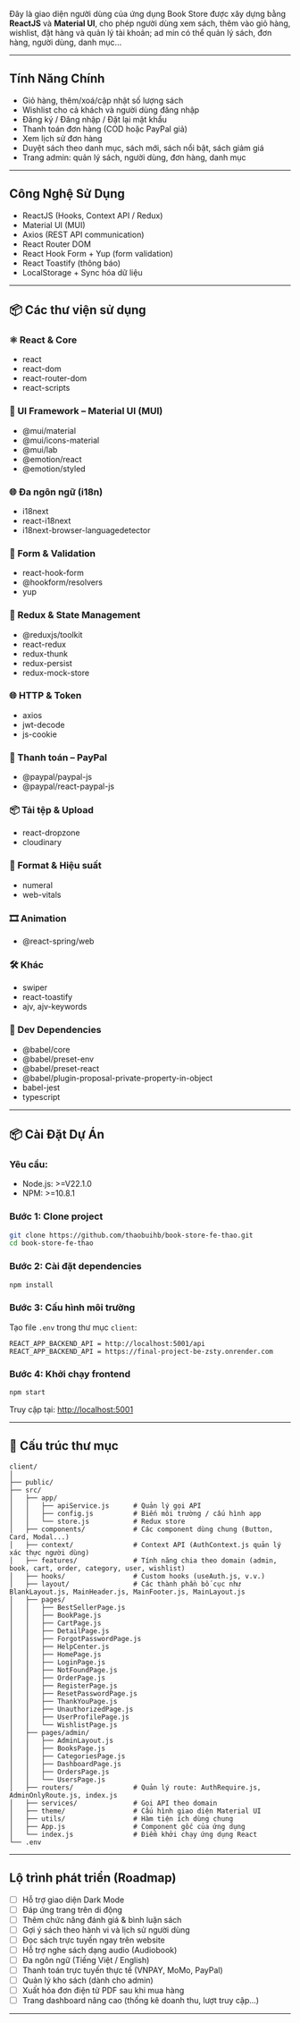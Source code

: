 Đây là giao diện người dùng của ứng dụng Book Store được xây dựng bằng **ReactJS** và **Material UI**, cho phép người dùng xem sách, thêm vào giỏ hàng, wishlist, đặt hàng và quản lý tài khoản; ad min có thể quản lý sách, đơn hàng, người dùng, danh mục...

---

## Tính Năng Chính

- Giỏ hàng, thêm/xoá/cập nhật số lượng sách
- Wishlist cho cả khách và người dùng đăng nhập
- Đăng ký / Đăng nhập / Đặt lại mật khẩu
- Thanh toán đơn hàng (COD hoặc PayPal giả)
- Xem lịch sử đơn hàng
- Duyệt sách theo danh mục, sách mới, sách nổi bật, sách giảm giá
- Trang admin: quản lý sách, người dùng, đơn hàng, danh mục

---

## Công Nghệ Sử Dụng

- ReactJS (Hooks, Context API / Redux)
- Material UI (MUI)
- Axios (REST API communication)
- React Router DOM
- React Hook Form + Yup (form validation)
- React Toastify (thông báo)
- LocalStorage + Sync hóa dữ liệu

---

## 📦 Các thư viện sử dụng

### ⚛️ React & Core
- react
- react-dom
- react-router-dom
- react-scripts

### 🎨 UI Framework – Material UI (MUI)
- @mui/material
- @mui/icons-material
- @mui/lab
- @emotion/react
- @emotion/styled

### 🌐 Đa ngôn ngữ (i18n)
- i18next
- react-i18next
- i18next-browser-languagedetector

### 🧠 Form & Validation
- react-hook-form
- @hookform/resolvers
- yup

### 🧰 Redux & State Management
- @reduxjs/toolkit
- react-redux
- redux-thunk
- redux-persist
- redux-mock-store

### 🌐 HTTP & Token
- axios
- jwt-decode
- js-cookie

### 💸 Thanh toán – PayPal
- @paypal/paypal-js
- @paypal/react-paypal-js

### 📦 Tải tệp & Upload
- react-dropzone
- cloudinary

### 🔢 Format & Hiệu suất
- numeral
- web-vitals

### 🎞️ Animation
- @react-spring/web

### 🛠 Khác
- swiper
- react-toastify
- ajv, ajv-keywords

### 🧪 Dev Dependencies
- @babel/core
- @babel/preset-env
- @babel/preset-react
- @babel/plugin-proposal-private-property-in-object
- babel-jest
- typescript

---

## 📦 Cài Đặt Dự Án

### Yêu cầu:
- Node.js: >=V22.1.0
- NPM: >=10.8.1

### Bước 1: Clone project
```bash
git clone https://github.com/thaobuihb/book-store-fe-thao.git
cd book-store-fe-thao
```

### Bước 2: Cài đặt dependencies
```bash
npm install
```

### Bước 3: Cấu hình môi trường

Tạo file `.env` trong thư mục `client`:

```env
REACT_APP_BACKEND_API = http://localhost:5001/api
REACT_APP_BACKEND_API = https://final-project-be-zsty.onrender.com
```

### Bước 4: Khởi chạy frontend
```bash
npm start
```

Truy cập tại: [http://localhost:5001](http://localhost:5001)

---

## 📁 Cấu trúc thư mục

```
client/
│
├── public/
├── src/
│   ├── app/
│   │   ├── apiService.js      # Quản lý gọi API
│   │   ├── config.js          # Biến môi trường / cấu hình app
│   │   └── store.js           # Redux store
│   ├── components/            # Các component dùng chung (Button, Card, Modal...)
│   ├── context/               # Context API (AuthContext.js quản lý xác thực người dùng)
│   ├── features/              # Tính năng chia theo domain (admin, book, cart, order, category, user, wishlist)
│   ├── hooks/                 # Custom hooks (useAuth.js, v.v.)
│   ├── layout/                # Các thành phần bố cục như BlankLayout.js, MainHeader.js, MainFooter.js, MainLayout.js
│   ├── pages/
│   │   ├── BestSellerPage.js
│   │   ├── BookPage.js
│   │   ├── CartPage.js
│   │   ├── DetailPage.js
│   │   ├── ForgotPasswordPage.js
│   │   ├── HelpCenter.js
│   │   ├── HomePage.js
│   │   ├── LoginPage.js
│   │   ├── NotFoundPage.js
│   │   ├── OrderPage.js
│   │   ├── RegisterPage.js
│   │   ├── ResetPasswordPage.js
│   │   ├── ThankYouPage.js
│   │   ├── UnauthorizedPage.js
│   │   ├── UserProfilePage.js
│   │   └── WishlistPage.js
│   ├── pages/admin/
│   │   ├── AdminLayout.js
│   │   ├── BooksPage.js
│   │   ├── CategoriesPage.js
│   │   ├── DashboardPage.js
│   │   ├── OrdersPage.js
│   │   └── UsersPage.js
│   ├── routers/               # Quản lý route: AuthRequire.js, AdminOnlyRoute.js, index.js
│   ├── services/              # Gọi API theo domain 
│   ├── theme/                 # Cấu hình giao diện Material UI 
│   ├── utils/                 # Hàm tiện ích dùng chung 
│   ├── App.js                 # Component gốc của ứng dụng
│   └── index.js               # Điểm khởi chạy ứng dụng React
└── .env
```

---

## Lộ trình phát triển (Roadmap)

- [ ] Hỗ trợ giao diện Dark Mode
- [ ] Đáp ứng trang trên di động
- [ ] Thêm chức năng đánh giá & bình luận sách
- [ ] Gợi ý sách theo hành vi và lịch sử người dùng
- [ ] Đọc sách trực tuyến ngay trên website
- [ ] Hỗ trợ nghe sách dạng audio (Audiobook)
- [ ] Đa ngôn ngữ (Tiếng Việt / English)
- [ ] Thanh toán trực tuyến thực tế (VNPAY, MoMo, PayPal)
- [ ] Quản lý kho sách (dành cho admin)
- [ ] Xuất hóa đơn điện tử PDF sau khi mua hàng
- [ ] Trang dashboard nâng cao (thống kê doanh thu, lượt truy cập...)
---
